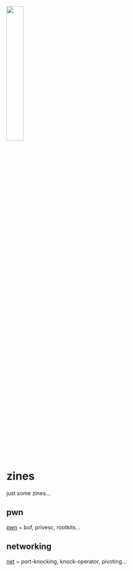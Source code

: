 <img width="30%" src="https://i.imgur.com/CGV9DU1.png"></img>
# zines
just some zines...

## pwn
[pwn](pwn/README.md) ~ bof, privesc, rootkits...

## networking
[net](net/READNE.md) ~ port-knocking, knock-operator, pivoting...
